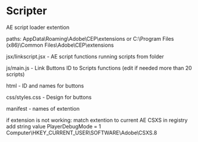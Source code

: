 # Scripter
AE script loader extention

paths:
AppData\Roaming\Adobe\CEP\extensions
or
C:\Program Files (x86)\Common Files\Adobe\CEP\extensions



jsx/linkscript.jsx     - AE script functions running scripts from folder

js/main.js     - Link Buttons ID to Scripts functions (edit if needed more than 20 scripts)

html    - ID and names for buttons

css/styles.css    - Design for buttons

manifest        - names of extention



if extension is not working:
match extention to current AE CSXS in registry
add string value PlayerDebugMode = 1
Computer\HKEY_CURRENT_USER\SOFTWARE\Adobe\CSXS.8
